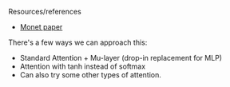 Resources/references
- [Monet paper](https://arxiv.org/pdf/2401.17992)

There's a few ways we can approach this: 
- Standard Attention + Mu-layer (drop-in replacement for MLP)
- Attention with tanh instead of softmax 
- Can also try some other types of attention. 